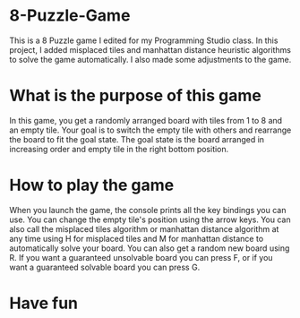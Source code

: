 # 8-Puzzle-Game
This is a 8 Puzzle game I edited for my Programming Studio class. In this project, I added misplaced tiles and manhattan distance heuristic algorithms to solve the game automatically. I also made some adjustments to the game.

# What is the purpose of this game
In this game, you get a randomly arranged board with tiles from 1 to 8 and an empty tile. Your goal is to switch the empty tile with others and rearrange the board to fit the goal state. The goal state is the board arranged in increasing order and empty tile in the right bottom position.

# How to play the game
When you launch the game, the console prints all the key bindings you can use.
You can change the empty tile's position using the arrow keys. 
You can also call the misplaced tiles algorithm or manhattan distance algorithm at any time using H for misplaced tiles and M for manhattan distance to automatically solve your board.
You can also get a random new board using R.
If you want a guaranteed unsolvable board you can press F, or if you want a guaranteed solvable board you can press G.

# Have fun
